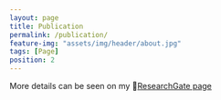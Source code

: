 ```yaml
---
layout: page
title: Publication
permalink: /publication/
feature-img: "assets/img/header/about.jpg"
tags: [Page]
position: 2
---
```

More details can be seen on my 🔗[ResearchGate page](https://www.researchgate.net/profile/Qi-You-6/)
